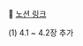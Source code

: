 🔗 [노션 링크](https://artistic-roadrunner-94f.notion.site/4-1e8eb51741d44f5fa025f9ae246635e1?pvs=4)

(1) 4.1 ~ 4.2장 추가
